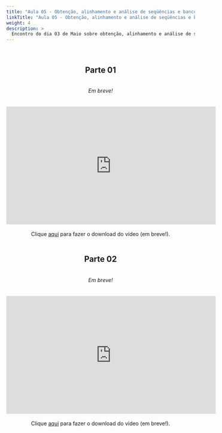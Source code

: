 ```yaml
---
title: "Aula 05 - Obtenção, alinhamento e análise de seqüências e bancos de dados"
linkTitle: "Aula 05 - Obtenção, alinhamento e análise de seqüências e bancos de dados"
weight: 4
description: >
  Encontro do dia 03 de Maio sobre obtenção, alinhamento e análise de seqüências e bancos de dados.
---
```


<br>
<div align="center">
<h2>Parte 01</h2>
<br>
<i>Em breve!</i>
<br><br><br>
<iframe width="560" height="315" src="https://www.youtube.com/embed/" frameborder="0" allow="accelerometer; autoplay; clipboard-write; encrypted-media; gyroscope; picture-in-picture" allowfullscreen></iframe>
<br><br>
Clique <a href="https://photos.app.goo.gl/">aqui</a> para fazer o download do vídeo (em breve!).
<br><br>

<h2>Parte 02</h2>
<br>
<i>Em breve!</i>
<br><br><br>
<iframe width="560" height="315" src="https://www.youtube.com/embed/" frameborder="0" allow="accelerometer; autoplay; clipboard-write; encrypted-media; gyroscope; picture-in-picture" allowfullscreen></iframe>
<br><br>
Clique <a href="https://photos.app.goo.gl/">aqui</a> para fazer o download do vídeo (em breve!).
<br><br>

</div>